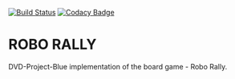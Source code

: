 [![Build Status](https://travis-ci.com/inf112-v20/DVD-Project-Blue.svg?branch=master)](https://travis-ci.com/inf112-v20/DVD-Project-Blue)
[![Codacy Badge](https://api.codacy.com/project/badge/Grade/f8c2e96336944d0c822406976b12383a)](https://www.codacy.com/gh/inf112-v20/DVD-Project-Blue?utm_source=github.com&amp;utm_medium=referral&amp;utm_content=inf112-v20/DVD-Project-Blue&amp;utm_campaign=Badge_Grade)
# ROBO RALLY
DVD-Project-Blue implementation of the board game - Robo Rally.
